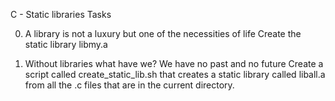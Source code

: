 C - Static libraries
Tasks

0. A library is not a luxury but one of the necessities of life
Create the static library libmy.a

1. Without libraries what have we? We have no past and no future
Create a script called create_static_lib.sh that creates a static library called liball.a from all the .c files that are in the current directory.
